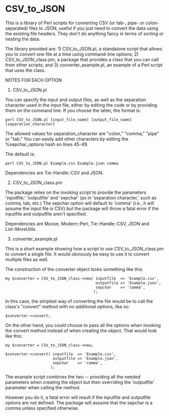 CSV_to_JSON
===========

This is a library of Perl scripts for converting CSV (or tab-, pipe- or colon-separated) files to JSON, useful if you just need to convert the data using the existing file headers. They don't do anything fancy in terms of sorting or nesting the data.

The library provided are: 1) CSV_to_JSON.pl, a standalone script that allows you to convert one file at a time using command-line options; 2) CSV_to_JSON_class.pm, a package that provides a class that you can call from other scripts; and 3) converter_example.pl, an example of a Perl script that uses the class.


NOTES FOR EACH OPTION


1) CSV_to_JSON.pl

You can specify the input and output files, as well as the separation character used in the input file, either by editing the code or by providing them on the command line. If you choose the latter, the format is:

	perl CSV_to_JSON.pl [input_file_name] [output_file_name] [separation_character]
	
The allowed values for separation_character are "colon," "comma," "pipe" or "tab." You can easily add other characters by editing the %sepchar_options hash on lines 45-49.
	
The default is:

	perl CSV_to_JSON.pl Example.csv Example.json comma
	
Dependencies are Tie::Handle::CSV and JSON.


2) CSV_to_JSON_class.pm

The package relies on the invoking script to provide the parameters 'inputfile,' 'outputfile' and 'sepchar' (as in 'separation character,' such as comma, tab, etc.) The sepchar option will default to 'comma' (i.e., it will assume the input file is CSV) but the package will throw a fatal error if the inputfile and outputfile aren't specified.

Dependencies are Moose, Modern::Perl, Tie::Handle::CSV, JSON and List::MoreUtils.


3) converter_example.pl

This is a short example showing how a script to use CSV_to_JSON_class.pm to convert a single file. It would obviously be easy to use it to convert multiple files as well.

The construction of the converter object looks something like this:

	my $converter = CSV_to_JSON_class->new( inputfile  => 'Example.csv',
	                                        outputfile => 'Example.json',
                                            sepchar    => 'comma',
                                           );
                                           
In this case, the simplest way of converting the file would be to call the class's "convert" method with no additional options, like so:

	$converter->convert;

On the other hand, you could choose to pass all the options when invoking the convert method instead of when creating the object. That would look like this:

	my $converter = CSV_to_JSON_class->new;
	
	$converter->convert( inputfile  => 'Example.csv',
	                     outputfile => 'Example.json',
                         sepchar    => 'comma',
                        );

The example script combines the two -- providing all the needed parameters when creating the object but then overriding the 'outputfile' parameter when calling the method.

However you do it, a fatal error will result if the inputfile and outputfile options are not defined. The package will assume that the sepchar is a comma unless specified otherwise.
